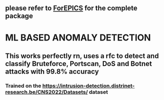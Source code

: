 ## please refer to [ForEPICS](https://github.com/oatkrs/forepics) for the complete package

# ML BASED ANOMALY DETECTION
## This works perfectly rn, uses a rfc to detect and classify Bruteforce, Portscan, DoS and Botnet attacks with 99.8% accuracy
### Trained on the https://intrusion-detection.distrinet-research.be/CNS2022/Datasets/ dataset
